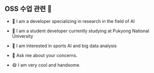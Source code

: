 ## OSS 수업 관련 👋

- 🔭 I am a developer specializing in research in the field of AI
- 🌱 I am a student developer currently studying at Pukyong National University
- 👯 I am interested in sports AI and big data analysis

- 💬 Ask me about your concerns.
- 😄 I am very cool and handsome.
<!--
**dongstar1019/dongstar1019** is a ✨ _special_ ✨ repository because its `README.md` (this file) appears on your GitHub profile.


